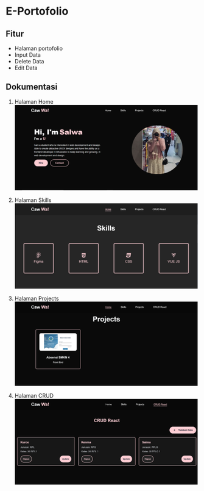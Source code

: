 # E-Portofolio

## Fitur

- Halaman portofolio
- Input Data
- Delete Data
- Edit Data

## Dokumentasi

1. Halaman Home
![alt text](https://github.com/caawa/Portofolio-FE/blob/main/src/assets/hero.png?raw=true)

2. Halaman Skills
![alt text](https://github.com/caawa/Portofolio-FE/blob/main/src/assets/skills.png?raw=true)

3. Halaman Projects
![alt text](https://github.com/caawa/Portofolio-FE/blob/main/src/assets/project.png?raw=true)

4. Halaman CRUD
![alt text](https://github.com/caawa/Portofolio-FE/blob/main/src/assets/crud.png?raw=true)

